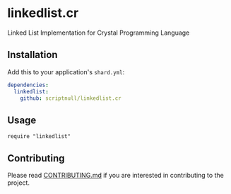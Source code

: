 # linkedlist.cr

Linked List Implementation for Crystal Programming Language

## Installation

Add this to your application's `shard.yml`:

```yaml
dependencies:
  linkedlist:
    github: scriptnull/linkedlist.cr
```

## Usage

```crystal
require "linkedlist"
```

## Contributing
Please read [CONTRIBUTING.md](https://github.com/scriptnull/linkedlist.cr/blob/master/CONTRIBUTING.md) if you are interested in contributing to the project.